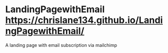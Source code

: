 # LandingPagewithEmail https://chrislane134.github.io/LandingPagewithEmail/
A landing page with email subscription via mailchimp
